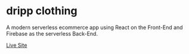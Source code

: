 # dripp clothing

A modern serverless ecommerce app using React on the Front-End and Firebase as the serverless Back-End.

[Live Site](https://dripp-clothing.herokuapp.com/)

